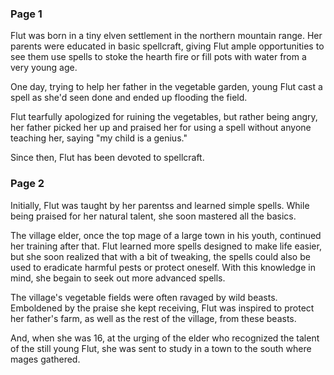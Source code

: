 ### Page 1

Flut was born in a tiny elven settlement in the northern mountain range. Her parents were educated in basic spellcraft, giving Flut ample opportunities to see them use spells to stoke the hearth fire or fill pots with water from a very young age.

One day, trying to help her father in the vegetable garden, young Flut cast a spell as she'd seen done and ended up flooding the field.

Flut tearfully apologized for ruining the vegetables, but rather being angry, her father picked her up and praised her for using a spell without anyone teaching her, saying "my child is a genius."

Since then, Flut has been devoted to spellcraft.

### Page 2

Initially, Flut was taught by  her parentss and learned simple spells. While being praised for her natural talent, she soon mastered all the basics.

The village elder, once the top mage of a large town in his youth, continued her training after that. Flut learned more spells designed to make life easier, but she soon realized that with a bit of tweaking, the spells could also be used to eradicate harmful pests or protect oneself. With this knowledge in mind, she begain to seek out more advanced spells.

The village's vegetable fields were often ravaged by wild beasts. Emboldened by the praise she kept receiving, Flut was inspired to protect her father's farm, as well as the rest of the village, from these beasts.

And, when she was 16, at the urging of the elder who recognized the talent of the still young Flut, she was sent to study in a town to the south where mages gathered.